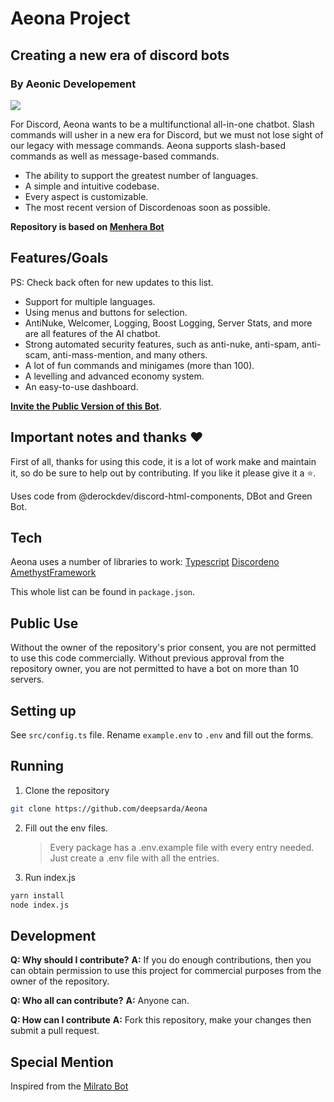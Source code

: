 # Aeona Project

## Creating a new era of discord bots

### By Aeonic Developement

<a href="https://aeona.xyz/support"><img src="https://aeona.xyz/logo.png"></a>

For Discord, Aeona wants to be a multifunctional all-in-one chatbot.
Slash commands will usher in a new era for Discord, but we must not lose sight of our legacy with message commands.
Aeona supports slash-based commands as well as message-based commands.

- The ability to support the greatest number of languages.
- A simple and intuitive codebase.
- Every aspect is customizable.
- The most recent version of Discordenoas soon as possible.

**Repository is based on [Menhera Bot](https://github.com/MenheraBot/MenheraBot)**

## Features/Goals

PS: Check back often for new updates to this list.

- Support for multiple languages.
- Using menus and buttons for selection.
- AntiNuke, Welcomer, Logging, Boost Logging, Server Stats, and more are all features of the AI chatbot.
- Strong automated security features, such as anti-nuke, anti-spam, anti-scam, anti-mass-mention, and many others.
- A lot of fun commands and minigames (more than 100).
- A levelling and advanced economy system.
- An easy-to-use dashboard.

[**Invite the Public Version of this Bot**](https://www.aeona.xyz).

## Important notes and thanks ❤️

First of all, thanks for using this code, it is a lot of work make and maintain it, so do be sure to help out by contributing.
If you like it please give it a ⭐.

Uses code from @derockdev/discord-html-components, DBot and Green Bot.

## Tech

Aeona uses a number of libraries to work:
[Typescript](https://github.com/Microsoft/TypeScript)
[Discordeno](https://github.com/discordeno/discordeno)
[AmethystFramework](https://github.com/AmethystFramework/framework)

This whole list can be found in `package.json`.

## Public Use

Without the owner of the repository's prior consent, you are not permitted to use this code commercially.
Without previous approval from the repository owner, you are not permitted to have a bot on more than 10 servers.

## Setting up

See `src/config.ts` file.
Rename `example.env` to `.env` and fill out the forms.

## Running

1. Clone the repository

```bash
git clone https://github.com/deepsarda/Aeona
```

2. Fill out the env files.
   > Every package has a .env.example file with every entry needed. Just create a .env file with all the entries.
3. Run index.js

```bash
yarn install
node index.js
```

## Development

**Q: Why should I contribute?**
**A:** If you do enough contributions, then you can obtain permission to use this project for commercial purposes from the owner of the repository.

**Q: Who all can contribute?**
**A:** Anyone can.

**Q: How can I contribute**
**A:** Fork this repository, make your changes then submit a pull request.

## Special Mention

Inspired from the [Milrato Bot](https://github.com/Tomato6966/Multipurpose-discord-bot)
